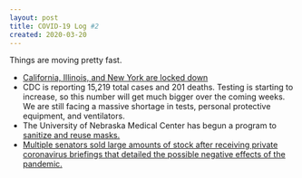 ```yaml
---
layout: post
title: COVID-19 Log #2
created: 2020-03-20
---
```


Things are moving pretty fast.

- [California, Illinois, and New York are locked down](https://www.washingtonpost.com/world/2020/03/20/coronavirus-latest-news/?hpid=hp_hp-top-table-high_virus-live-banner-new%3Ahomepage%2Fstory-ans&itid=hp_hp-top-table-high_virus-live-banner-new%3Ahomepage%2Fstory-ans)
- CDC is reporting 15,219 total cases and 201 deaths. Testing is starting to increase, so this number will get much bigger over the coming weeks. We are still facing a massive shortage in tests, personal protective equipment, and ventilators.
- The University of Nebraska Medical Center has begun a program to [sanitize and reuse masks.](https://www.nytimes.com/2020/03/20/health/coronavirus-masks-reuse.html)
- [Multiple senators sold large amounts of stock after receiving private coronavirus briefings that detailed the possible negative effects of the pandemic.](https://www.propublica.org/article/senator-richard-burr-ethics-investigation-stock-trading-coronavirus)
